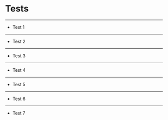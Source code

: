 # Tests

---

- Test 1

---

- Test 2

---

- Test 3

---

- Test 4

---

- Test 5

---

- Test 6

---

- Test 7
